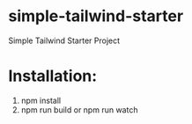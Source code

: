 # simple-tailwind-starter
Simple Tailwind Starter Project
# Installation:
1. npm install </br>
2. npm run build or npm run watch
